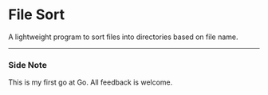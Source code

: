 # File Sort #

A lightweight program to sort files into directories based on file name.

***

### Side Note ###

This is my first go at Go. All feedback is welcome.
